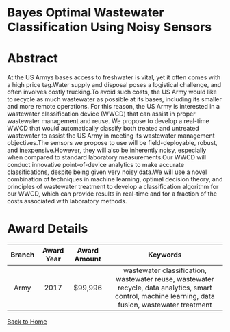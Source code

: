 
Bayes Optimal Wastewater Classification Using Noisy Sensors
===========================================================

# Abstract


At the US Armys bases access to freshwater is vital, yet it often comes with a high price tag.Water supply and disposal poses a logistical challenge, and often involves costly trucking.To avoid such costs, the US Army would like to recycle as much wastewater as possible at its bases, including its smaller and more remote operations. For this reason, the US Army is interested in a wastewater classification device (WWCD) that can assist in proper wastewater management and reuse. We propose to develop a real-time WWCD that would automatically classify both treated and untreated wastewater to assist the US Army in meeting its wastewater management objectives.The sensors we propose to use will be field-deployable, robust, and inexpensive.However, they will also be inherently noisy, especially when compared to standard laboratory measurements.Our WWCD will conduct innovative point-of-device analytics to make accurate classifications, despite being given very noisy data.We will use a novel combination of techniques in machine learning, optimal decision theory, and principles of wastewater treatment to develop a classification algorithm for our WWCD, which can provide results in real-time and for a fraction of the costs associated with laboratory methods.  

# Award Details

|Branch|Award Year|Award Amount|Keywords|
| :---: | :---: | :---: | :---: |
|Army|2017|$99,996|wastewater classification, wastewater reuse, wastewater recycle, data analytics, smart control, machine learning, data fusion, wastewater treatment|
  
  


[Back to Home](https://github.com/chrischow/dod_sbir_awards/Reports/CC/#1007)